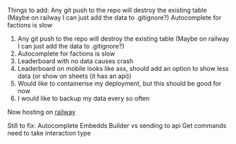 Things to add:
Any git push to the repo will destroy the existing table (Maybe on railway I can just add the data to .gitignore?)
Autocomplete for factions is slow
1. Any git push to the repo will destroy the existing table (Maybe on railway I can just add the data to .gitignore?)
2. Autocomplete for factions is slow
3. Leaderboard with no data causes crash
4. Leaderboard on mobile looks like ass, should add an option to show less data (or show on sheets (it has an api))
5. Would like to containerise my deployment, but this should be good for now
6. I would like to backup my data every so often

Now hosting on [railway](https://railway.com/project/68e32a5d-1a17-4113-b36f-5268dd1d6d3b?environmentId=18d8d1eb-9153-4453-aadc-83979fc499ab)


Still to fix:
Autocomplete
Embedds
Builder vs sending to api
Get commands need to take interaction type